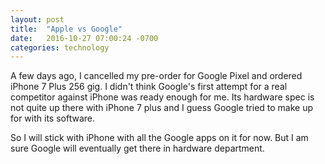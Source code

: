 ```yaml
---
layout: post
title:  "Apple vs Google"
date:   2016-10-27 07:00:24 -0700
categories: technology
---
```


A few days ago, I cancelled my pre-order for Google Pixel and ordered iPhone 7 Plus 256 gig. I didn't think Google's first attempt for a real
competitor against iPhone was ready enough for me. Its hardware spec is not quite up there with iPhone 7 plus and I guess Google tried to make
up for with its software. 

So I will stick with iPhone with all the Google apps on it for now. But I am sure Google will eventually get there in hardware department.
